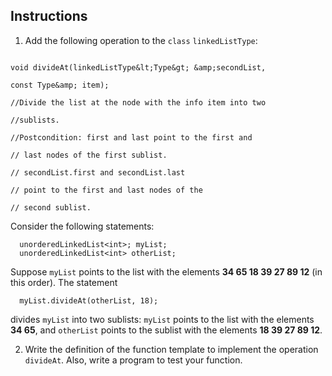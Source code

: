 ## Instructions ##
1. Add the following operation to the `class` `linkedListType`:

```

void divideAt(linkedListType&lt;Type&gt; &amp;secondList,

const Type&amp; item);

//Divide the list at the node with the info item into two

//sublists.

//Postcondition: first and last point to the first and

// last nodes of the first sublist.

// secondList.first and secondList.last

// point to the first and last nodes of the

// second sublist.

```

Consider the following statements:

      unorderedLinkedList<int>; myList;
      unorderedLinkedList<int> otherList;

Suppose `myList` points to the list with the elements **34 65 18 39 27 89 12** (in this order). The statement

      myList.divideAt(otherList, 18);

divides `myList` into two sublists: `myList` points to the list with the elements **34 65**, and `otherList` points to the sublist with the elements **18 39 27 89 12**.

2. Write the definition of the function template to implement the operation `divideAt`. Also, write a program to test your function.